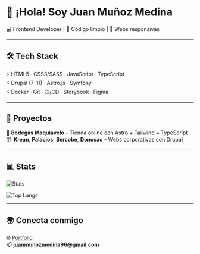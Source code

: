 # 👋 ¡Hola! Soy Juan Muñoz Medina

💻 Frontend Developer | 🚀 Código limpio | 🎨 Webs responsivas  

---

## 🛠️ Tech Stack
⚡ HTML5 · CSS3/SASS · JavaScript · TypeScript  
⚡ Drupal (7–11) · Astro.js · Symfony  
⚡ Docker · Git · CI/CD · Storybook · Figma  

---

## 📌 Proyectos
🍷 **Bodegas Maquiavelo** – Tienda online con Astro + Tailwind + TypeScript  
🏗 **Krean**, **Palacios**, **Sercobe**, **Donosac** – Webs corporativas con Drupal  

---

## 📊 Stats
![Stats](https://github-readme-stats.vercel.app/api?username=juanmunozmedina&show_icons=true&theme=radical&count_private=true)  

![Top Langs](https://github-readme-stats.vercel.app/api/top-langs/?username=juanmunozmedina&layout=compact&theme=radical)

---

## 🌍 Conecta conmigo
🌐 [Portfolio](https://juanmunozmedina.vercel.app/)  
📫 **juanmunozmedina96@gmail.com**
